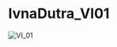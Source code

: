 # IvnaDutra_VI01

![VI_01](https://user-images.githubusercontent.com/48916663/57695163-eafea280-7623-11e9-9ca4-2649740d146e.PNG)
